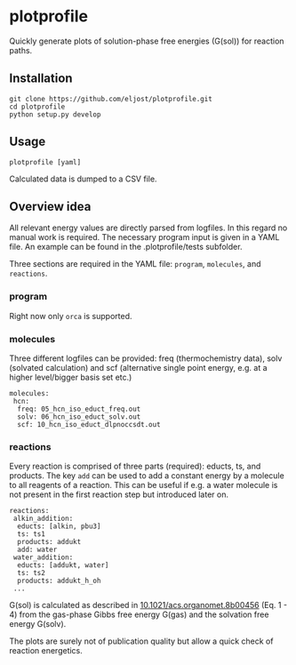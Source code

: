 # plotprofile
Quickly generate plots of solution-phase free energies (G(sol)) for reaction paths.

## Installation
```
git clone https://github.com/eljost/plotprofile.git
cd plotprofile
python setup.py develop
```

## Usage
```
plotprofile [yaml]
```

Calculated data is dumped to a CSV file.


## Overview idea

All relevant energy values are directly parsed from logfiles. In this regard no manual
work is required. The necessary program input is given in a YAML file. An example can
be found in the .plotprofile/tests subfolder.

Three sections are required in the YAML file: `program`, `molecules`, and `reactions`.

### program
Right now only `orca` is supported.

### molecules
Three different logfiles can be provided: freq (thermochemistry data), solv (solvated calculation) and scf (alternative single point energy, e.g. at a higher level/bigger basis set etc.)

```
molecules:
 hcn:
  freq: 05_hcn_iso_educt_freq.out
  solv: 06_hcn_iso_educt_solv.out
  scf: 10_hcn_iso_educt_dlpnoccsdt.out
```

### reactions
Every reaction is comprised of three parts (required): educts, ts, and products. The key `add` can
be used to add a constant energy by a molecule to all reagents of a reaction. This can be useful
if e.g. a water molecule is not present in the first reaction step but introduced later on.

```
reactions:
 alkin_addition:
  educts: [alkin, pbu3]
  ts: ts1
  products: addukt
  add: water
 water_addition:
  educts: [addukt, water]
  ts: ts2
  products: addukt_h_oh
 ...
```


G(sol) is calculated as described in [10.1021/acs.organomet.8b00456](https://pubs.acs.org/doi/10.1021/acs.organomet.8b00456) (Eq. 1 - 4) from the gas-phase Gibbs free energy G(gas) and the solvation free energy G(solv).

The plots are surely not of publication quality but allow a quick check of reaction energetics.

